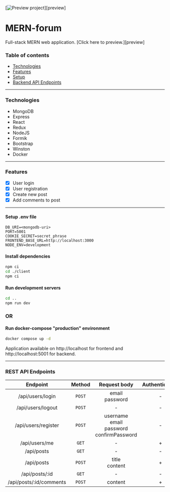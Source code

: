 [![Preview project](https://img.shields.io/static/v1?label=Node.js&message=Preview&color=important&style=flat&logo=Node.js)][preview]

# MERN-forum

Full-stack MERN web application. [Click here to preview.][preview]

### Table of contents

- [Technologies](#technologies)
- [Features](#features)
- [Setup](#setup)
- [Backend API Endpoints](#rest-api-endpoints)

---

### Technologies

- MongoDB
- Express
- React
- Redux
- NodeJS
- Formik
- Bootstrap
- Winston
- Docker

---

### Features

- [x] User login
- [x] User registration
- [x] Create new post
- [x] Add comments to post

---

#### Setup .env file

```
DB_URI=<mongodb-uri>
PORT=5001
COOKIE_SECRET=secret_phrase
FRONTEND_BASE_URL=http://localhost:3000
NODE_ENV=development
```

#### Install dependencies

```bash
npm ci
cd ./client
npm ci
```

#### Run development servers

```bash
cd ..
npm run dev
```

### OR

#### Run docker-compose "production" environment

```bash
docker compose up -d
```

Application available on http://localhost for frontend and http://localhost:5001 for backend.

---

### REST API Endpoints

|        Endpoint         | Method |                      Request body                      | Authentication |
| :---------------------: | :----: | :----------------------------------------------------: | :------------: |
|    /api/users/login     | `POST` |                  email <br> password                   |       -        |
|    /api/users/logout    | `POST` |                           -                            |       -        |
|   /api/users/register   | `POST` | username <br> email <br> password <br> confirmPassword |       -        |
|      /api/users/me      | `GET`  |                           -                            |       +        |
|       /api/posts        | `GET`  |                           -                            |       -        |
|       /api/posts        | `POST` |                   title <br> content                   |       +        |
|     /api/posts/:id      | `GET`  |                           -                            |       -        |
| /api/posts/:id/comments | `POST` |                        content                         |       +        |
